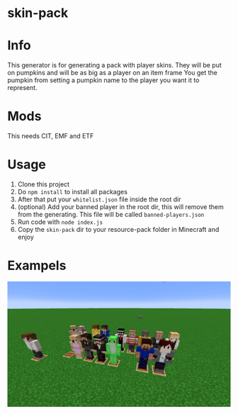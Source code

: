 
# skin-pack

# Info
This generator is for generating a pack with player skins. They will be put on pumpkins and will be as big as a player on an item frame
You get the pumpkin from setting a pumpkin name to the player you want it to represent.

# Mods
This needs CIT, EMF and ETF


# Usage
1. Clone this project
2. Do `npm install` to install all packages
3. After that put your `whitelist.json` file inside the root dir
4. (optional) Add your banned player in the root dir, this will remove them from the generating. This file will be called `banned-players.json`
5. Run code with `node index.js`
6. Copy the `skin-pack` dir to your resource-pack folder in Minecraft and enjoy

# Exampels
![skins](/skins.png)
